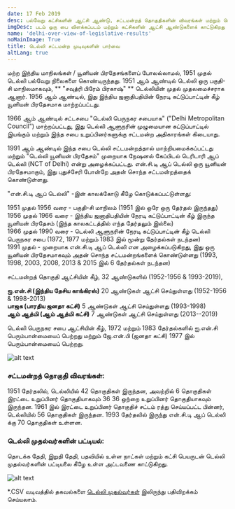 ```yaml
---
date: 17 Feb 2019
desc: பல்வேறு கட்சிகளின் ஆட்சி ஆண்டு, சட்டமன்றத் தொகுதிகளின் விவரங்கள் மற்றும் டெல்லியின் முதலமைச்சர்கள்
imgDesc: படம் ஒரு பை விளக்கப்படம் மற்றும் கட்சிகளின் ஆட்சி ஆண்டுகளைக் காட்டுகிறது
name: 'delhi-over-view-of-legislative-results'
noMainImage: True
title: டெல்லி சட்டமன்ற முடிவுகளின் பார்வை
altLang: true
---
```


மற்ற இந்திய மாநிலங்கள் / யூனியன் பிரதேசங்களைப் போலல்லாமல், 1951 முதல் டெல்லி பல்வேறு நிலைகளை கொண்டிருந்தது. 1951 ஆம் ஆண்டில் டெல்லி ஒரு பகுதி-சி மாநிலமாகவும், ** "சவுத்ரி பிரேம் பிரகாஷ்" ** டெல்லியின் முதல் முதலமைச்சராக ஆனார். 1956 ஆம் ஆண்டில், இது இந்திய ஜனாதிபதியின் நேரடி கட்டுப்பாட்டின் கீழ் யூனியன் பிரதேசமாக மாற்றப்பட்டது.

1966 ஆம் ஆண்டில் சட்டசபை "டெல்லி பெருநகர சபையாக" ("Delhi Metropolitan Council") மாற்றப்பட்டது, இது டெல்லி ஆளுநரின் முழுமையான கட்டுப்பாட்டில் இயங்கும் மற்றும் இந்த சபை உறுப்பினர்களுக்கு சட்டமன்ற அதிகாரங்கள் கிடையாது.

1991 ஆம் ஆண்டில் இந்த சபை டெல்லி சட்டமன்றத்தால் மாற்றியமைக்கப்பட்டது மற்றும் "டெல்லி யூனியன் பிரதேசம்" முறையாக நேஷனல் கேப்பிடல் டெரிடாரி ஆப் டெல்லி (NCT of Delhi) என்று அழைக்கப்பட்டது. என்.சி.டி ஆப் டெல்லி ஒரு யூனியன் பிரதேசமாகும், இது புதுச்சேரி போன்றே அதன் சொந்த சட்டமன்றத்தைக் கொண்டுள்ளது.

"என்.சி.டி ஆப் டெல்லி" -இன் காலக்கோடு கீழே கொடுக்கப்பட்டுள்ளது:

1951 முதல் 1956 வரை - பகுதி-சி மாநிலம் (1951 இல் ஒரே ஒரு தேர்தல் இருந்தது) \
1956 முதல் 1966 வரை - இந்திய ஜனாதிபதியின் நேரடி கட்டுப்பாட்டின் கீழ் இருந்த யூனியன் பிரதேசம் (இந்த காலகட்டத்தில் எந்த தேர்தலும் இல்லை) \
1966 முதல் 1990 வரை - டெல்லி ஆளுநரின் நேரடி கட்டுப்பாட்டின் கீழ் டெல்லி பெருநகர சபை (1972, 1977 மற்றும் 1983 இல் மூன்று தேர்தல்கள் நடந்தன) \
1991 முதல் - முறையாக என்.சி.டி ஆப் டெல்லி  என அழைக்கப்படுகிறது, இது ஒரு யூனியன் பிரதேசமாகவும் அதன் சொந்த சட்டமன்றங்களைக் கொண்டுள்ளது (1993, 1998, 2003, 2008, 2013 & 2015 இல் 6 தேர்தல்கள் நடந்தன)

சட்டமன்றத் தொகுதி ஆட்சியின் கீழ், 32 ஆண்டுகளில் (1952-1956 & 1993-2019),

**ஐ.என்.சி (இந்திய தேசிய காங்கிரஸ்)** 20 ஆண்டுகள் ஆட்சி செய்துள்ளது (1952-1956 & 1998-2013) \
**பாஜக (பாரதிய ஜனதா கட்சி)** 5 ஆண்டுகள் ஆட்சி செய்துள்ளது (1993-1998) \
**ஆம் ஆத்மி (ஆம் ஆத்மி கட்சி)** 7 ஆண்டுகள் ஆட்சி செய்துள்ளது (2013--2019)

டெல்லி பெருநகர சபை ஆட்சியின் கீழ், 1972 மற்றும் 1983 தேர்தல்களில் ஐ.என்.சி பெரும்பான்மையைப் பெற்றது மற்றும் ஜே.என்.பி (ஜனதா கட்சி) 1977 இல் பெரும்பான்மையைப் பெற்றது.

<img src="/blogs/over-view-of-delhi-legislative-results/figure-markdown/img1.png" alt="alt text" class="blogs_image">

### சட்டமன்றத் தொகுதி விவரங்கள்:

1951 தேர்தலில், டெல்லியில் 42 தொகுதிகள் இருந்தன, அவற்றில் 6 தொகுதிகள் இரட்டை உறுப்பினர் தொகுதியாகவும் 36 36 ஒற்றை உறுப்பினர் தொகுதியாகவும் இருந்தன. 1961 இல் இரட்டை உறுப்பினர் தொகுதிச் சட்டம் ரத்து செய்யப்பட்ட பின்னர், டெல்லியில் 56 தொகுதிகள் இருந்தன. 1993 தேர்தலில் இருந்து என்.சி.டி ஆப் டெல்லி க்கு 70 தொகுதிகள் உள்ளன.

### டெல்லி முதல்வர்களின் பட்டியல்:

தொடக்க தேதி, இறுதி தேதி, பதவியில் உள்ள நாட்கள் மற்றும் கட்சி பெயருடன் டெல்லி முதல்வர்களின் பட்டியலை கீழே உள்ள அட்டவணை காட்டுகிறது.

<img src="/blogs/over-view-of-delhi-legislative-results/figure-markdown/img2.png" alt="alt text" class="blogs_image">

\*.CSV வடிவத்தில் தகவல்களை [டெல்லி முதல்வர்கள்](http://thedatatalks.in/datas/politics/delhi-chief-ministers.csv) இலிருந்து பதிவிறக்கம் செய்யலாம்.

<style>

</style>